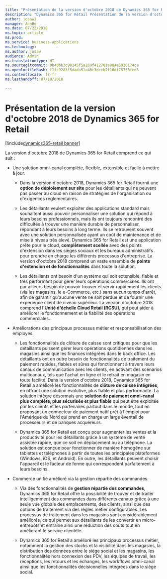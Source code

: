 ```yaml
---
title: "Présentation de la version d'octobre 2018 de Dynamics 365 for Retail"
description: "Dynamics 365 for Retail Présentation de la version d'octobre 2018"
author: josaw1
manager: AnnBe
ms.date: 07/22/2018
ms.topic: article
ms.prod: 
ms.service: business-applications
ms.technology: 
ms.author: josaw
audience: Admin
ms.translationtype: HT
ms.sourcegitcommit: 0b40bb3c98145f5a260f412701a884a5936174ce
ms.openlocfilehash: f1fc9283f5dada51a46c3dccb2f16df75738fed5
ms.contentlocale: fr-fr
ms.lasthandoff: 07/18/2018

---
```

#  <a name="overview-of-dynamics-365-for-retail-october-18-release"></a>Présentation de la version d'octobre 2018 de Dynamics 365 for Retail

[!include[dynamics365-retail banner](../includes/dynamics365-retail.md)]





La version d'octobre 2018 de Dynamics 365 for Retail comprend ce qui suit : 

- Une solution omni-canal complète, flexible, extensible et facile à mettre à jour.

  - Dans la version d'octobre 2018, Dynamics 365 for Retail fournit une **option de déploiement sur site** pour les détaillants qui ne peuvent pas passer au cloud en raison de stratégies de l'organisation ou d'exigences réglementaires.

  - Les détaillants veulent exploiter des applications standard mais souhaitent aussi pouvoir personnaliser une solution qui répond à leurs besoins professionnels, mais ils ont toujours rencontré des difficultés à trouver une manière durable de personnaliser, répondant à leurs besoins à long terme. Ils se retrouvent souvent avec une solution personnalisée ayant un coût de maintenance et de mise à niveau très élevé. Dynamics 365 for Retail est une application prête pour le cloud, **complètement scellée** avec des points d'extension dans les sièges sociaux et les bureaux administratifs pour prendre en charge les différents processus d'entreprise. La version d'octobre 2018 comprend un vaste ensemble de **points d'extension et de fonctionnalités** dans toute la solution. 

  - Les détaillants ont besoin d'un système qui soit extensible, fiable et très performant pour gérer leurs opérations commerciales. Ils ont par ailleurs besoin de pouvoir trouver et servir rapidement les clients (via les magasins, le e-Commerce, etc.) sans aucun temps d'arrêt, afin de garantir qu'aucune vente ne soit perdue et de fournir une expérience client de niveau supérieur. La version d'octobre 2018 comprend l'**Unité d'échelle Cloud Retail (RCSU)**, qui peut aider à améliorer le fonctionnement et la fiabilité des opérations commerciales. 

- Améliorations des principaux processus métier et responsabilisation des employés.

  - Les fonctionnalités de clôture de caisse sont critiques pour que les détaillants puissent gérer leurs opérations quotidiennes dans les magasins ainsi que les finances intégrées dans le back office. Les détaillants ont en outre besoin de fonctionnalités de traitement du paiement rapides, fiables et sûres qui fonctionnent à travers leurs canaux de communication avec les clients, en activant des scénarios multicanaux, tels que l'achat en ligne et le retrait en magasin en toute facilité. Dans la version d'octobre 2018, Dynamics 365 for Retail a amélioré les fonctionnalités de **clôture de caisse intégrées**, en offrant une solution évolutive, plus fiable et plus performante. La solution intègre désormais une **solution de paiement omni-canal plus complète, plus sécurisée et plus fiable** qui peut être exploitée par les clients et les partenaires partout dans le monde, tout en proposant un connecteur de paiement natif prêt à l'emploi pour l'Amérique du Nord qui prend en charge un large éventail de processeurs et de banques acquéreurs. 

  - Dynamics 365 for Retail est conçu pour augmenter les ventes et la productivité pour les détaillants grâce à un système de vente assistée rapide, que ce soit en déplacement ou au téléphone. La solution est conçue pour fonctionner de manière homogène sur tablettes et téléphones à partir de toutes les principales plateformes (Windows, iOS, et Android). En outre, les détaillants peuvent choisir l'appareil et le facteur de forme qui correspondent parfaitement à leurs besoins. 

- Commerce unifié amélioré via la gestion répartie des commandes.

  - Via des fonctionnalités de **gestion répartie des commandes**, Dynamics 365 for Retail offre la possibilité de trouver et de traiter intelligemment des commandes dans différents canaux grâce à une seule vue globale des emplacements, des clients, ainsi que des options de traitement via des règles métier configurables. Les processus de traitement dans les magasins sont considérablement améliorés, ce qui permet aux détaillants de les convertir en micro-entrepôts et entraîne ainsi une réduction des coûts tout en améliorant le service clientèle. 

  - Dynamics 365 for Retail a amélioré les principaux processus métier, notamment la gestion des stocks et la visibilité dans les magasins, la distribution des données entre le siège social et les magasins, les fonctionnalités hors connexion des PDV, les équipes de travail, les réceptions, les retours et les échanges, les workflows omni-canal ainsi que les fonctionnalités décisionnelles intégrées dans le siège social.


